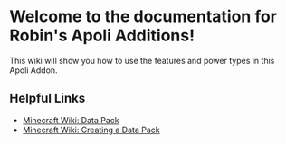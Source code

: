 # Welcome to the documentation for Robin's Apoli Additions!

This wiki will show you how to use the features and power types in this Apoli Addon.

## Helpful Links
* [Minecraft Wiki: Data Pack](https://minecraft.gamepedia.com/Data_Pack)
* [Minecraft Wiki: Creating a Data Pack](https://minecraft.gamepedia.com/Tutorials/Creating_a_data_pack)
